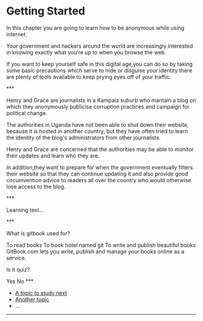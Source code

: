 # Getting Started
<p>In this chapter you are going to learn how to be anonymous while using internet. <!--more--></p>
<p>Your government and hackers around the world are increasingly interested in knowing exactly what you’re up to when you browse the web.
<!--more--></p>
<p>If you want to keep yourself safe in this digital age,you can do so by taking some basic precautions which serve to hide or disguise your identity there are plenty of tools available to keep prying eyes off of your traffic.</p>

***<p>Henry and Grace are journalists in a Kampala suburb who mantain a blog on which they anonymously publicise corruption practices and campaign for political change. <!--more--></p>
<p>The authorities in Uganda have not been able to shut down their website, because it is hosted in another country, but they have often tried to learn the identity of the blog&#39;s administrators from other journalists.<!--more--></p>
<p>Henry and Grace are concerned that the authorities may be able to monitor their updates and learn who they are.<!--more--></p>
<p>In addition,they want to prepare for when the government eventually filters their website so that they can continue updating it and also provide good circumvention advice to readers all over the country who would otherwise lose access to the blog.</p>

***<p>Learning text...</p>

***<quiz name="Gitbook Quiz">
    <question multiple>
        <p>What is gitbook used for?</p>
        <answer correct>To read books</answer>
        <answer>To book hotel named git</answer>
        <answer correct>To write and publish beautiful books</answer>
        <explanation>GitBook.com lets you write, publish and manage your books online as a service.</explanation>
    </question>
    <question>
        <p>Is it quiz?</p>
        <answer correct>Yes</answer>
        <answer>No</answer>
    </question>
</quiz>
***<ul>
<li><a href="en/topics/_topic/_unit/index.md">A topic to study next</a></li>
<li><a href="en/topics/_topic/_unit/index.md">Another topic</a></li>
<li>...</li>
</ul>

***